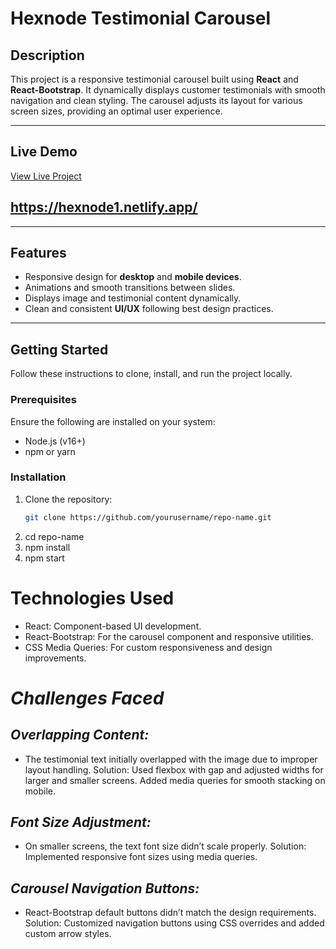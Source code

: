# **Hexnode Testimonial Carousel**

## **Description**
This project is a responsive testimonial carousel built using **React** and **React-Bootstrap**. It dynamically displays customer testimonials with smooth navigation and clean styling. The carousel adjusts its layout for various screen sizes, providing an optimal user experience.

---

## **Live Demo**
[View Live Project](#)  
## https://hexnode1.netlify.app/

---

## **Features**
- Responsive design for **desktop** and **mobile devices**.
- Animations and smooth transitions between slides.
- Displays image and testimonial content dynamically.
- Clean and consistent **UI/UX** following best design practices.

---

## **Getting Started**

Follow these instructions to clone, install, and run the project locally.

### **Prerequisites**
Ensure the following are installed on your system:
- Node.js (v16+)
- npm or yarn

### **Installation**
1. Clone the repository:
   ```bash
   git clone https://github.com/yourusername/repo-name.git
2. cd repo-name
3. npm install
4. npm start
# **Technologies Used**
- React: Component-based UI development.
- React-Bootstrap: For the carousel component and responsive utilities.
- CSS Media Queries: For custom responsiveness and design improvements.
# *Challenges Faced*
## *Overlapping Content:*

- The testimonial text initially overlapped with the image due to improper layout handling.
Solution: Used flexbox with gap and adjusted widths for larger and smaller screens. Added media queries for smooth stacking on mobile.
## *Font Size Adjustment:*

- On smaller screens, the text font size didn’t scale properly.
Solution: Implemented responsive font sizes using media queries.
## *Carousel Navigation Buttons:*

- React-Bootstrap default buttons didn’t match the design requirements.
Solution: Customized navigation buttons using CSS overrides and added custom arrow styles.

